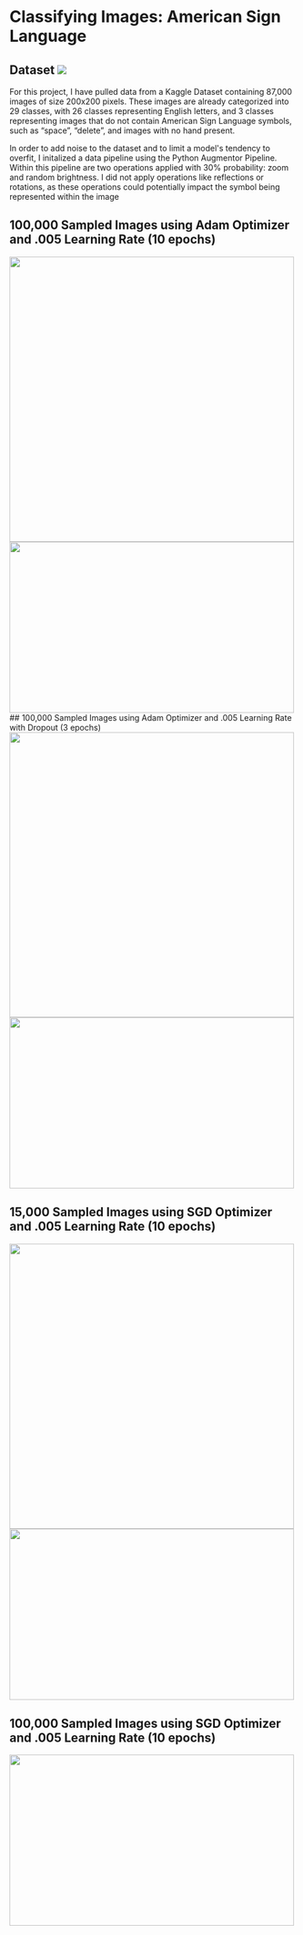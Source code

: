 # Classifying Images: American Sign Language

## Dataset <a href="https://www.kaggle.com/datasets/grassknoted/asl-alphabet" ><img src="https://img.shields.io/badge/dataset-kaggle-green" /></a>



For this project, I  have pulled data from a Kaggle Dataset containing 87,000 images of size 200x200 pixels. These images are already categorized into 29 classes, with 26 classes representing English letters, and 3 classes representing images that do not contain American Sign Language symbols, such as “space”, “delete”, and images with no hand present.

In order to add noise to the dataset and to limit a model's tendency to overfit, I initalized a data pipeline using the Python Augmentor Pipeline. Within this pipeline are two operations applied with 30% probability: zoom and random brightness. I did not apply operations like reflections or rotations, as these operations could potentially impact the symbol being represented within the image

## 100,000 Sampled Images using Adam Optimizer and .005 Learning Rate (10 epochs)

<img src="https://user-images.githubusercontent.com/91431295/206310841-90671c2a-58ba-411f-9c8e-a2052988d717.png" width="500" height="500">
<img src="https://user-images.githubusercontent.com/91431295/206311194-2887f017-efdc-4887-8e35-fb83a0fbe5a0.png" width="500" height="300">                                                                                                                                      
## 100,000 Sampled Images using Adam Optimizer and .005 Learning Rate with Dropout (3 epochs)     

<img src="https://user-images.githubusercontent.com/91431295/206311476-e8bea001-833b-4b9e-96b4-13de4a709c88.png" width="500" height="500">
<img src="https://user-images.githubusercontent.com/91431295/206311489-a97c61f8-04a9-40cb-9c54-80514ea1ab82.png" width="500" height="300">  
                                    
## 15,000 Sampled Images using SGD Optimizer and .005 Learning Rate (10 epochs)
<img src="https://user-images.githubusercontent.com/91431295/205479514-d19c521d-0081-428b-a254-df3201ab4951.png" width="500" height="500">

<img src="https://user-images.githubusercontent.com/91431295/205479520-f46097f0-f015-42e7-ba63-f04c74fd5de7.png" width="500" height="300">


## 100,000 Sampled Images using SGD Optimizer and .005 Learning Rate (10 epochs)
<img src="https://user-images.githubusercontent.com/91431295/205480237-cd91f6bb-a422-4e5c-94dc-0ac2c15e1aec.png" width="500" height="300">

